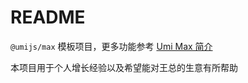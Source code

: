 # README

`@umijs/max` 模板项目，更多功能参考 [Umi Max 简介](https://next.umijs.org/zh-CN/docs/max/introduce)

本项目用于个人增长经验以及希望能对王总的生意有所帮助

